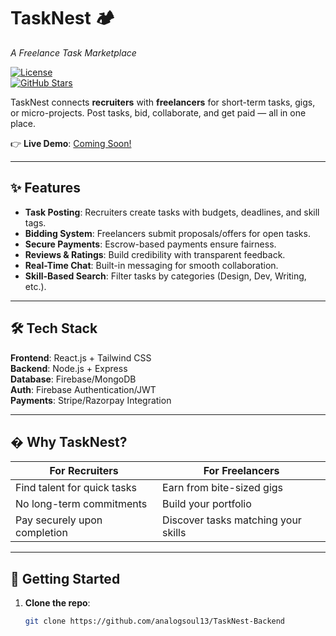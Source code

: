 # TaskNest 🏕️  
*A Freelance Task Marketplace*  

[![License](https://img.shields.io/badge/license-MIT-blue)](LICENSE)  
[![GitHub Stars](https://img.shields.io/github/stars/yourusername/tasknest?style=social)](https://github.com/analogsoul13/TaskNest-Backend)  

TaskNest connects **recruiters** with **freelancers** for short-term tasks, gigs, or micro-projects. Post tasks, bid, collaborate, and get paid — all in one place.  

👉 **Live Demo**: [Coming Soon!]()  

---

## ✨ Features  
- **Task Posting**: Recruiters create tasks with budgets, deadlines, and skill tags.  
- **Bidding System**: Freelancers submit proposals/offers for open tasks.  
- **Secure Payments**: Escrow-based payments ensure fairness.  
- **Reviews & Ratings**: Build credibility with transparent feedback.  
- **Real-Time Chat**: Built-in messaging for smooth collaboration.  
- **Skill-Based Search**: Filter tasks by categories (Design, Dev, Writing, etc.).  

---

## 🛠️ Tech Stack  
**Frontend**: React.js + Tailwind CSS  
**Backend**: Node.js + Express  
**Database**: Firebase/MongoDB  
**Auth**: Firebase Authentication/JWT  
**Payments**: Stripe/Razorpay Integration  

---

## � Why TaskNest?  
| For **Recruiters** | For **Freelancers** |  
|---------------------|----------------------|  
| Find talent for quick tasks | Earn from bite-sized gigs |  
| No long-term commitments | Build your portfolio |  
| Pay securely upon completion | Discover tasks matching your skills |  

---

## 📌 Getting Started  
1. **Clone the repo**:  
   ```bash  
   git clone https://github.com/analogsoul13/TaskNest-Backend 
